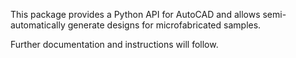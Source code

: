 This package provides a Python API for AutoCAD and allows semi-automatically generate designs for microfabricated samples. 

Further documentation and instructions will follow.